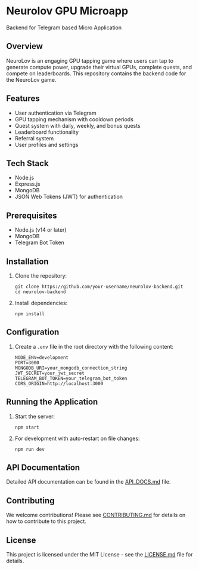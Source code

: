 # Neurolov GPU Microapp
Backend for Telegram based Micro Application

## Overview
NeuroLov is an engaging GPU tapping game where users can tap to generate compute power, upgrade their virtual GPUs, complete quests, and compete on leaderboards. This repository contains the backend code for the NeuroLov game.


## Features
- User authentication via Telegram
- GPU tapping mechanism with cooldown periods
- Quest system with daily, weekly, and bonus quests
- Leaderboard functionality
- Referral system
- User profiles and settings

## Tech Stack
- Node.js
- Express.js
- MongoDB
- JSON Web Tokens (JWT) for authentication

## Prerequisites
- Node.js (v14 or later)
- MongoDB
- Telegram Bot Token

## Installation
1. Clone the repository:
   ```
   git clone https://github.com/your-username/neurolov-backend.git
   cd neurolov-backend
   ```

2. Install dependencies:
   ```
   npm install
   ```

## Configuration
1. Create a `.env` file in the root directory with the following content:
   ```
   NODE_ENV=development
   PORT=3000
   MONGODB_URI=your_mongodb_connection_string
   JWT_SECRET=your_jwt_secret
   TELEGRAM_BOT_TOKEN=your_telegram_bot_token
   CORS_ORIGIN=http://localhost:3000
   ```


## Running the Application
1. Start the server:
   ```
   npm start
   ```

2. For development with auto-restart on file changes:
   ```
   npm run dev
   ```

## API Documentation
Detailed API documentation can be found in the [API_DOCS.md](./API_DOCS.md) file.


## Contributing
We welcome contributions! Please see [CONTRIBUTING.md](./CONTRIBUTING.md) for details on how to contribute to this project.

## License
This project is licensed under the MIT License - see the [LICENSE.md](./LICENSE.md) file for details.
